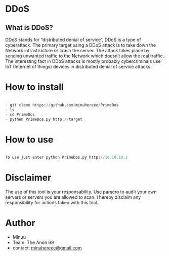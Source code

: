 # DDoS

## What is DDoS?
DDoS stands for “distributed denial of service“, DDoS is a type of cyberattack. The primary target using a DDoS attack is to take down the Network infrastructure or crash the server. The attack takes place by sending unwanted traffic to the Network which doesn’t allow the real traffic. The interesting fact in DDoS attacks is mostly probably cybercriminals use IoT (Internet of things) devices in distributed denial of service attacks.

# How to install

```python

- git clone https://github.com/minuhereee/PrimeDos
- ls 
- cd PrimeDos
- python PrimeDos.py http://target 

```

# How to use

```python 

To use just enter python PrimeDos.py http://10.10.10.1


```

# Disclaimer 

The use of this tool is your responsability. Use parsero to audit your own servers or servers you are allowed to scan. I hereby disclaim any responsibility for actions taken with this tool.

# Author

- Minuu
- Team: The Anon 69
- contact: minuhereee@gmail.com


